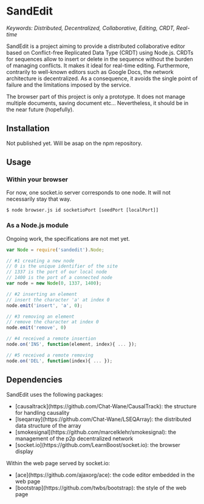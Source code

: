 # SandEdit

<i> Keywords: Distributed, Decentralized, Collaborative, Editing, CRDT, 
    Real-time </i>

SandEdit is a project aiming to provide a distributed collaborative editor
based on Conflict-free Replicated Data Type (CRDT) using Node.js. CRDTs for
sequences allow to insert or delete in the sequence without the burden of
managing conflicts. It makes it ideal for real-time editing. Furthermore,
contrarily to well-known editors such as Google Docs, the network architecture
is decentralized. As a consequence, it avoids the single point of failure and
the limitations imposed by the service.

The browser part of this project is only a prototype. It does not manage
multiple documents, saving document etc... Nevertheless, it should be in the
near future (hopefully).

## Installation

Not published yet. Will be asap on the npm repository.

## Usage

### Within your browser

For now, one socket.io server corresponds to one node. It will not necessarily
stay that way.

```
$ node browser.js id socketioPort [seedPort [localPort]]
```

### As a Node.js module

Ongoing work, the specifications are not met yet.

```javascript
var Node = require('sandedit').Node;

// #1 creating a new node
// 0 is the unique identifier of the site
// 1337 is the port of our local node
// 1400 is the port of a connected node
var node = new Node(0, 1337, 1400);

// #2 inserting an element
// insert the character 'a' at index 0
node.emit('insert', 'a', 0);

// #3 removing an element
// remove the character at index 0
node.emit('remove', 0)

// #4 received a remote insertion
node.on('INS', function(element, index){ ... });

// #5 received a remote removing
node.on('DEL', function(index){ ... });
```

## Dependencies

SandEdit uses the following packages:
<ul>
<li> [causaltrack](https://github.com/Chat-Wane/CausalTrack):
     the structure for handling causality </li>
<li> [lseqarray](https://github.com/Chat-Wane/LSEQArray):
     the distributed data structure of the array </li>
<li> [smokesignal](https://github.com/marcelklehr/smokesignal):
     the management of the p2p decentralized network </li>
<li> [socket.io](https://github.com/LearnBoost/socket.io):
     the browser display </li>
</ul>

Within the web page served by socket.io:
<ul>
<li> [ace](https://github.com/ajaxorg/ace): the code editor embedded in the
     web page </li>
<li> [bootstrap](https://github.com/twbs/bootstrap): the style of the web page
     </li>
</ul>